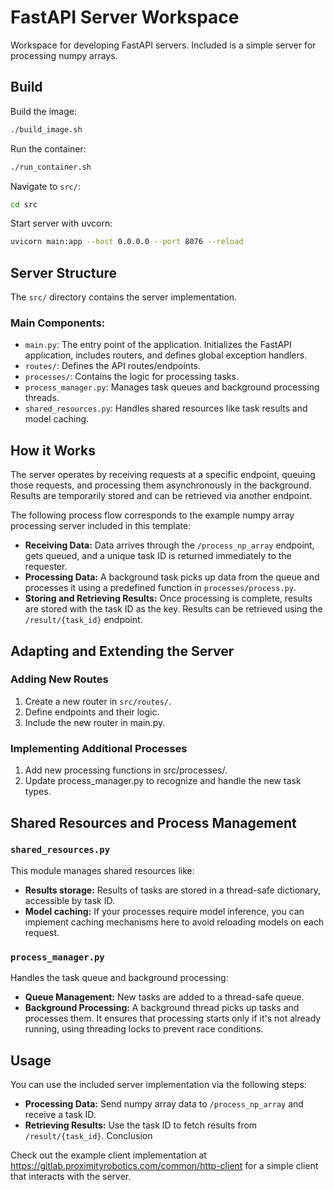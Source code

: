 # FastAPI Server Workspace

Workspace for developing FastAPI servers.
Included is a simple server for processing numpy arrays.

## Build

Build the image:

```bash
./build_image.sh
```

Run the container:

```bash
./run_container.sh
```

Navigate to `src/`:

```bash
cd src
```

Start server with uvcorn:

```bash
uvicorn main:app --host 0.0.0.0 --port 8076 --reload
```

## Server Structure

The `src/` directory contains the server implementation.

### Main Components:

- `main.py`: The entry point of the application. Initializes the FastAPI application, includes routers, and defines
  global
  exception handlers.
- `routes/`: Defines the API routes/endpoints.
- `processes/`: Contains the logic for processing tasks.
- `process_manager.py`: Manages task queues and background processing threads.
- `shared_resources.py`: Handles shared resources like task results and model caching.

## How it Works

The server operates by receiving requests at a specific endpoint, queuing those requests, and
processing them asynchronously in the background. Results are temporarily stored and can be retrieved via another
endpoint.

The following process flow corresponds to the example numpy array processing server included in this template:

- **Receiving Data:** Data arrives through the `/process_np_array` endpoint, gets queued, and a unique task ID is
  returned
  immediately to the requester.
- **Processing Data:** A background task picks up data from the queue and processes it using a predefined function in
  `processes/process.py`.
- **Storing and Retrieving Results:** Once processing is complete, results are stored with the task ID as the key.
  Results can
  be retrieved using the `/result/{task_id}` endpoint.

## Adapting and Extending the Server

### Adding New Routes

1. Create a new router in `src/routes/`.
2. Define endpoints and their logic.
3. Include the new router in main.py.

### Implementing Additional Processes

1. Add new processing functions in src/processes/.
2. Update process_manager.py to recognize and handle the new task types.

## Shared Resources and Process Management

### `shared_resources.py`

This module manages shared resources like:

- **Results storage:** Results of tasks are stored in a thread-safe dictionary, accessible by task ID.
- **Model caching:** If your processes require model inference, you can implement caching mechanisms here to avoid
  reloading
  models on each request.

### `process_manager.py`

Handles the task queue and background processing:

- **Queue Management:** New tasks are added to a thread-safe queue.
- **Background Processing:** A background thread picks up tasks and processes them. It ensures that processing starts
  only if
  it's not already running, using threading locks to prevent race conditions.

## Usage

You can use the included server implementation via the following steps:

- **Processing Data:** Send numpy array data to `/process_np_array` and receive a task ID.
- **Retrieving Results:** Use the task ID to fetch results from `/result/{task_id}`.
  Conclusion

Check out the example client implementation at https://gitlab.proximityrobotics.com/common/http-client for a simple
client that interacts with the server.